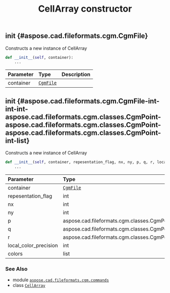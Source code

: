 ﻿---
title: CellArray constructor
second_title: Aspose.CAD for Python via .NET API References
description: 
type: docs
weight: 10
url: /python-net/aspose.cad.fileformats.cgm.commands/cellarray/__init__/
is_root: false
---

## __init__ {#aspose.cad.fileformats.cgm.CgmFile}

Constructs a new instance of CellArray



```python
def __init__(self, container):
    ...
```


| Parameter | Type | Description |
| :- | :- | :- |
| container | [`CgmFile`](/cad/python-net/aspose.cad.fileformats.cgm/cgmfile) |  |


## __init__ {#aspose.cad.fileformats.cgm.CgmFile-int-int-int-aspose.cad.fileformats.cgm.classes.CgmPoint-aspose.cad.fileformats.cgm.classes.CgmPoint-aspose.cad.fileformats.cgm.classes.CgmPoint-int-list}

Constructs a new instance of CellArray



```python
def __init__(self, container, repesentation_flag, nx, ny, p, q, r, local_color_precision, colors):
    ...
```


| Parameter | Type | Description |
| :- | :- | :- |
| container | [`CgmFile`](/cad/python-net/aspose.cad.fileformats.cgm/cgmfile) |  |
| repesentation_flag | int |  |
| nx | int |  |
| ny | int |  |
| p | aspose.cad.fileformats.cgm.classes.CgmPoint |  |
| q | aspose.cad.fileformats.cgm.classes.CgmPoint |  |
| r | aspose.cad.fileformats.cgm.classes.CgmPoint |  |
| local_color_precision | int |  |
| colors | list |  |



### See Also
* module [`aspose.cad.fileformats.cgm.commands`](../../)
* class [`CellArray`](/cad/python-net/aspose.cad.fileformats.cgm.commands/cellarray)
